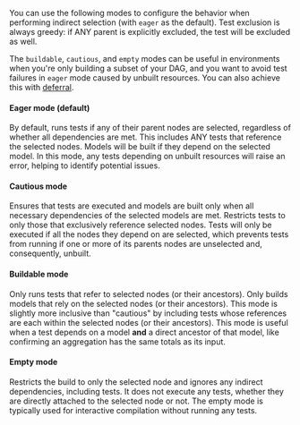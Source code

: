 <VersionBlock firstVersion="1.5" >

You can use the following modes to configure the behavior when performing indirect selection (with `eager` as the default). Test exclusion is always greedy: if ANY parent is explicitly excluded, the test will be excluded as well.

The `buildable`, `cautious`, and `empty` modes can be useful in environments when you're only building a subset of your DAG, and you want to avoid test failures in `eager` mode caused by unbuilt resources. You can also achieve this with [deferral](/reference/node-selection/defer).

#### Eager mode (default)

By default, runs tests if any of their parent nodes are selected, regardless of whether all dependencies are met. This includes ANY tests that reference the selected nodes. Models will be built if they depend on the selected model. In this mode, any tests depending on unbuilt resources will raise an error, helping to identify potential issues.

#### Cautious mode

Ensures that tests are executed and models are built only when all necessary dependencies of the selected models are met. Restricts tests to only those that exclusively reference selected nodes. Tests will only be executed if all the nodes they depend on are selected, which prevents tests from running if one or more of its parents nodes are unselected and, consequently, unbuilt.

#### Buildable mode

Only runs tests that refer to selected nodes (or their ancestors). Only builds models that rely on the selected nodes (or their ancestors). This mode is slightly more inclusive than "cautious" by including tests whose references are each within the selected nodes (or their ancestors). This mode is useful when a test depends on a model **and** a direct ancestor of that model, like confirming an aggregation has the same totals as its input.

#### Empty mode

Restricts the build to only the selected node and ignores any indirect dependencies, including tests. It does not execute any tests, whether they are directly attached to the selected node or not. The empty mode is typically used for interactive compilation without running any tests.

</VersionBlock>
